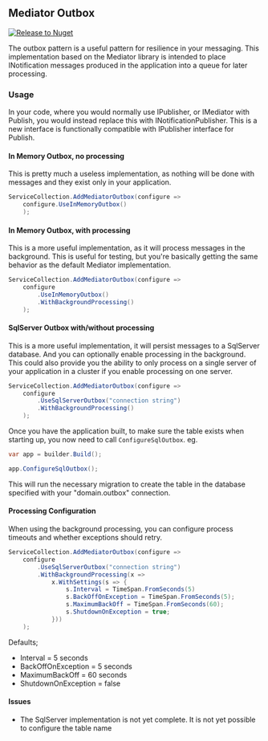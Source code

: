## Mediator Outbox 

[![Release to Nuget](https://github.com/tbd-develop/Mediator.Outbox/actions/workflows/release.yml/badge.svg)](https://github.com/tbd-develop/Mediator.Outbox/actions/workflows/release.yml)

The outbox pattern is a useful pattern for resilience in your messaging. This implementation based on the Mediator
library is intended to place INotification messages produced in the application into a queue for later processing.

### Usage

In your code, where you would normally use IPublisher, or IMediator with Publish, you would instead replace this with 
INotificationPublisher. This is a new interface is functionally compatible with IPublisher interface for Publish.

#### In Memory Outbox, no processing

This is pretty much a useless implementation, as nothing will be done with messages and they exist only in your application.

```csharp
ServiceCollection.AddMediatorOutbox(configure => 
    configure.UseInMemoryOutbox()
    );
```

#### In Memory Outbox, with processing

This is a more useful implementation, as it will process messages in the background. This is useful for testing, but you're basically 
getting the same behavior as the default Mediator implementation.

```csharp
ServiceCollection.AddMediatorOutbox(configure => 
    configure
        .UseInMemoryOutbox()
        .WithBackgroundProcessing()
    );
```

#### SqlServer Outbox with/without processing

This is a more useful implementation, it will persist messages to a SqlServer database. And you can optionally enable processing in the background. This could also provide you the ability 
to only process on a single server of your application in a cluster if you enable processing on one server.

```csharp 
ServiceCollection.AddMediatorOutbox(configure => 
    configure
        .UseSqlServerOutbox("connection string")
        .WithBackgroundProcessing()
    );
```

Once you have the application built, to make sure the table exists when starting up, you now need to call `ConfigureSqlOutbox`. eg.

```csharp
var app = builder.Build();

app.ConfigureSqlOutbox();
```

This will run the necessary migration to create the table in the database specified with your "domain.outbox" connection.

#### Processing Configuration

When using the background processing, you can configure process timeouts and whether exceptions should retry.

```csharp
ServiceCollection.AddMediatorOutbox(configure => 
    configure
        .UseSqlServerOutbox("connection string")
        .WithBackgroundProcessing(x => 
            x.WithSettings(s => {
                s.Interval = TimeSpan.FromSeconds(5)
                s.BackOffOnException = TimeSpan.FromSeconds(5);
                s.MaximumBackOff = TimeSpan.FromSeconds(60);
                s.ShutdownOnException = true;
            }))
    );
```

Defaults;

* Interval = 5 seconds
* BackOffOnException = 5 seconds
* MaximumBackOff = 60 seconds
* ShutdownOnException = false

#### Issues 

* The SqlServer implementation is not yet complete. It is not yet possible to configure the table name
